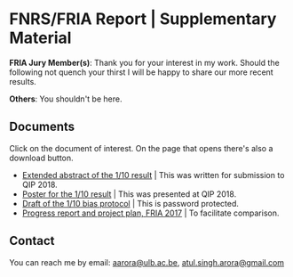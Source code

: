 # FNRS/FRIA Report | Supplementary Material

**FRIA Jury Member(s)**: Thank you for your interest in my work. Should the following not quench your thirst I will be happy to share our more recent results.

**Others**: You shouldn't be here.

## Documents

Click on the document of interest. On the page that opens there's also a download button.

* [Extended abstract of the 1/10 result](./QIP_abstract_WCF_1by10_jEdit2.pdf) | This was written for submission to QIP 2018.
* [Poster for the 1/10 result](./QIPposter.pdf) | This was presented at QIP 2018.
* [Draft of the 1/10 bias protocol](./WCF_1by10_locked.pdf) | This is password protected.
* [Progress report and project plan, FRIA 2017](./ProgressReportFRIA1.pdf) | To facilitate comparison.

## Contact
You can reach me by email: aarora@ulb.ac.be, atul.singh.arora@gmail.com